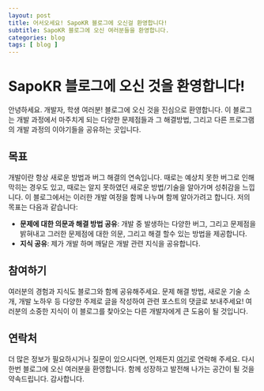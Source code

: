 ```yaml
---
layout: post
title: 어서오세요! SapoKR 블로그에 오신걸 환영합니다!
subtitle: SapoKR 블로그에 오신 여러분들을 환영합니다.
categories: blog
tags: [ blog ]
---
```


# SapoKR 블로그에 오신 것을 환영합니다!

안녕하세요. 개발자, 학생 여러분! 블로그에 오신 것을 진심으로 환영합니다. 
이 블로그는 개발 과정에서 마주치게 되는 다양한 문제점들과 그 해결방법, 그리고 다른 프로그램의 개발 과정의 이야기들을 공유하는 곳입니다.

## 목표

개발이란 항상 새로운 방법과 버그 해결의 연속입니다.
때로는 예상치 못한 버그로 인해 막히는 경우도 있고, 때로는 알지 못하였던 새로운 방법/기술을 알아가며 성취감을 느낍니다.
이 블로그에서는 이러한 개발 여정을 함께 나누며 함께 알아가려고 합니다. 저의 목표는 다음과 같습니다:

- **문제에 대한 의문과 해결 방법 공유**: 개발 중 발생하는 다양한 버그, 그리고 문제점을 밝혀내고 그러한 문제점에 대한 의문, 그리고 해결 할수 있는 방법을 제공합니다.
- **지식 공유**: 제가 개발 하며 깨달은 개발 관련 지식을 공유합니다.


## 참여하기

여러분의 경험과 지식도 블로그와 함께 공유해주세요.
문제 해결 방법, 새로운 기술 소개, 개발 노하우 등 다양한 주제로 글을 작성하여 관련 포스트의 댓글로 보내주세요!
여러분의 소중한 지식이 이 블로그를 찾아오는 다른 개발자에게 큰 도움이 될 것입니다.

## 연락처

더 많은 정보가 필요하시거나 질문이 있으시다면, 언제든지 [여기](https://twitter.com/Developer_Sapo)로 연락해 주세요.
다시 한번 블로그에 오신 여러분을 환영합니다. 함께 성장하고 발전해 나가는 공간이 될 것을 약속드립니다.
감사합니다.
